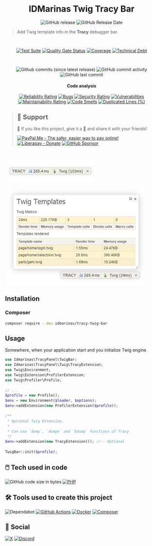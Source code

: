 <!--suppress HtmlDeprecatedAttribute -->
<div align="center">

# IDMarinas Twig Tracy Bar

![GitHub release](https://img.shields.io/github/release/idmarinas/tracy-twig-bar.svg?style=for-the-badge)
![GitHub Release Date](https://img.shields.io/github/release-date/idmarinas/tracy-twig-bar.svg?style=for-the-badge)

</div>

> Add Twig template info in the **Tracy** debugger bar.

<br />

<div align="center">

[![Test Suite](https://img.shields.io/github/actions/workflow/status/idmarinas/tracy-twig-bar/php.yml?branch=master&style=for-the-badge&logo=github&logoColor=white&label=Lotgd%20Test%20Suite)][test-suit]
[![Quality Gate Status](https://img.shields.io/sonar/quality_gate/SONAR_PROJECT_NAME_CHANGE_ME/master?server=https%3A%2F%2Fsonarcloud.io&style=for-the-badge&logo=sonarcloud&logoColor=white)](https://sonarcloud.io/summary/new_code?id=SONAR_PROJECT_NAME_CHANGE_ME)
[![Coverage](https://img.shields.io/sonar/coverage/SONAR_PROJECT_NAME_CHANGE_ME/master?server=https%3A%2F%2Fsonarcloud.io&style=for-the-badge&logo=sonarcloud&logoColor=white)][sonarcloud]
[![Technical Debt](https://img.shields.io/sonar/tech_debt/SONAR_PROJECT_NAME_CHANGE_ME/master?server=https%3A%2F%2Fsonarcloud.io&style=for-the-badge&logo=sonarcloud&logoColor=white)][sonarcloud]

<br />

![Github commits (since latest release)](https://img.shields.io/github/commits-since/idmarinas/tracy-twig-bar/latest/master?style=for-the-badge)
![GitHub commit activity](https://img.shields.io/github/commit-activity/w/idmarinas/tracy-twig-bar/master?style=for-the-badge)
![GitHub last commit](https://img.shields.io/github/last-commit/idmarinas/tracy-twig-bar/master?style=for-the-badge)

#### Code analysis

[![Reliability Rating](https://sonarcloud.io/api/project_badges/measure?project=SONAR_PROJECT_NAME_CHANGE_ME&branch=master&metric=reliability_rating)][sonarcloud]
[![Bugs](https://sonarcloud.io/api/project_badges/measure?project=SONAR_PROJECT_NAME_CHANGE_ME&branch=master&metric=bugs)][sonarcloud]
[![Security Rating](https://sonarcloud.io/api/project_badges/measure?project=SONAR_PROJECT_NAME_CHANGE_ME&branch=master&metric=security_rating)][sonarcloud]
[![Vulnerabilities](https://sonarcloud.io/api/project_badges/measure?project=SONAR_PROJECT_NAME_CHANGE_ME&branch=master&metric=vulnerabilities)][sonarcloud]
[![Maintainability Rating](https://sonarcloud.io/api/project_badges/measure?project=SONAR_PROJECT_NAME_CHANGE_ME&branch=master&metric=sqale_rating)][sonarcloud]
[![Code Smells](https://sonarcloud.io/api/project_badges/measure?project=SONAR_PROJECT_NAME_CHANGE_ME&branch=master&metric=code_smells)][sonarcloud]
[![Duplicated Lines (%)](https://sonarcloud.io/api/project_badges/measure?project=SONAR_PROJECT_NAME_CHANGE_ME&branch=master&metric=duplicated_lines_density)][sonarcloud]

</div>

> ## 🖖 Support
>
> 🩵 If you like this project, give it a 🌟 and share it with your friends!
>
> [![PayPal.Me - The safer, easier way to pay online!](https://img.shields.io/badge/donate-help_my_projects-ffaa29.svg?style=for-the-badge&logo=paypal&cacheSeconds=86400)](https://www.paypal.me/idmarinas)
> [![Liberapay - Donate](https://img.shields.io/liberapay/receives/IDMarinas.svg?style=for-the-badge&logo=liberapay&cacheSeconds=86400)](https://liberapay.com/IDMarinas/donate)
> [![GitHub Sponsor](https://img.shields.io/badge/Sponsor-ea4aaa?style=for-the-badge&logo=github&logoColor=white)](https://github.com/sponsors/idmarinas)


<br />

<!-- readme-template -->

![](docs/bar.png)

![](docs/panel.png)

## Installation ##

### Composer ###

```bash
composer require --dev idmarinas/tracy-twig-bar
```

## Usage ##

Somewhere, when your application start and you initialize Twig engine

```php
use Idmarinas\TracyPanel\TwigBar;
use Idmarinas\TracyPanel\Twig\TracyExtension;
use Twig\Environment;
use Twig\Extension\ProfilerExtension;
use Twig\Profiler\Profile;

// ...
$profile = new Profile();
$env = new Environment($loader, $options);
$env->addExtension(new ProfilerExtension($profile));

/**
 * Optional Twig Extension.
 *
 * Can use `dump`, `dumpe` and `bdump` functions of Tracy
 */
$env->addExtension(new TracyExtension()); //-- Optional

TwigBar::init($profile);
```

<!-- readme-template -->

## 🖱️ Tech used in code

![GitHub code size in bytes](https://img.shields.io/github/languages/code-size/idmarinas/tracy-twig-bar.svg?style=for-the-badge)
[![PHP](https://img.shields.io/badge/php-%23777BB4.svg?style=for-the-badge&logo=php&logoColor=white)](https://www.php.net)

## 🛠️ Tools used to create this project

![Dependabot](https://img.shields.io/badge/dependabot-025E8C?style=for-the-badge&logo=dependabot&logoColor=white)
[![GitHub Actions](https://img.shields.io/badge/github%20actions-%232671E5.svg?style=for-the-badge&logo=githubactions&logoColor=white)](https://github.com/features/actions)
[![Docker](https://img.shields.io/badge/docker-%230db7ed.svg?style=for-the-badge&logo=docker&logoColor=white)](https://www.docker.com)
[![Composer](https://img.shields.io/badge/composer-%238c5530?style=for-the-badge&logo=composer&logoColor=white)](https://getcomposer.org)

## 💬 Social

[![X](https://img.shields.io/badge/Twitter-%23000000.svg?style=for-the-badge&logo=X&logoColor=white)](https://x.com/idmarinas)
[![Discord](https://img.shields.io/badge/Discord-IDMarinas-blue?logo=discord&style=for-the-badge&logoColor=white)](https://discord.gg/FXEZqpF)

[//]: # (@formatter:off)
[sonarcloud]: https://sonarcloud.io/dashboard?id=SONAR_PROJECT_NAME_CHANGE_ME
[test-suit]: https://github.com/idmarinas/tracy-twig-bar/actions/workflows/php.yml
